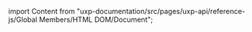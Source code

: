 
import Content from "uxp-documentation/src/pages/uxp-api/reference-js/Global Members/HTML DOM/Document";

<Content query="product=photoshop"/>

